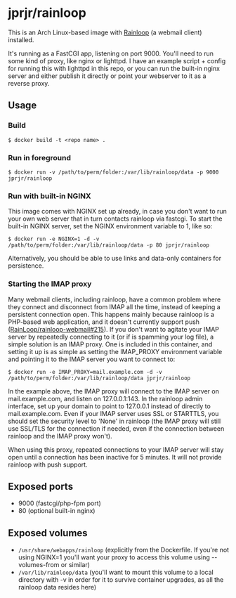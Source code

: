 # jprjr/rainloop

This is an Arch Linux-based image with [Rainloop](http://rainloop.net) (a webmail client) installed.

It's running as a FastCGI app, listening on port 9000. You'll need to run
some kind of proxy, like nginx or lighttpd. I have an example script + config
for running this with lighttpd in this repo, or you can run the built-in nginx server
and either publish it directly or point your webserver to it as a reverse proxy.


## Usage

### Build

```
$ docker build -t <repo name> .
```

### Run in foreground
```
$ docker run -v /path/to/perm/folder:/var/lib/rainloop/data -p 9000 jprjr/rainloop
```

### Run with built-in NGINX
This image comes with NGINX set up already, in case you don't want to run your own web server that in turn contacts rainloop via fastcgi. To start the built-in NGINX server, set the NGINX environment variable to 1, like so:

```
$ docker run -e NGINX=1 -d -v /path/to/perm/folder:/var/lib/rainloop/data -p 80 jprjr/rainloop
```

Alternatively, you should be able to use links and data-only containers for
persistence.

### Starting the IMAP proxy

Many webmail clients, including rainloop, have a common problem where they connect and disconnect from IMAP all the time, instead of keeping a persistent connection open. This happens mainly because rainloop is a PHP-based web application, and it doesn't currently support push ([RainLoop/rainloop-webmail#215](https://github.com/RainLoop/rainloop-webmail/issues/215)). If you don't want to agitate your IMAP server by repeatedly connecting to it (or if is spamming your log file), a simple solution is an IMAP proxy. One is included in this container, and setting it up is as simple as setting the IMAP_PROXY environment variable and pointing it to the IMAP server you want to connect to:

```
$ docker run -e IMAP_PROXY=mail.example.com -d -v /path/to/perm/folder:/var/lib/rainloop/data jprjr/rainloop
```

In the example above, the IMAP proxy will connect to the IMAP server on mail.example.com, and listen on 127.0.0.1:143. In the rainloop admin interface, set up your domain to point to 127.0.0.1 instead of directly to mail.example.com. Even if your IMAP server uses SSL or STARTTLS, you should set the security level to 'None' in rainloop (the IMAP proxy will still use SSL/TLS for the connection if needed, even if the connection between rainloop and the IMAP proxy won't).

When using this proxy, repeated connections to your IMAP server will stay open until a connection has been inactive for 5 minutes. It will not provide rainloop with push support.

### 

## Exposed ports

* 9000 (fastcgi/php-fpm port)
* 80 (optional built-in nginx)

## Exposed volumes

* `/usr/share/webapps/rainloop` (explicitly from the Dockerfile. If you're not using NGINX=1 you'll want your proxy to access this volume using --volumes-from or similar)
* `/var/lib/rainloop/data` (you'll want to mount this volume to a local directory with -v in order for it to survive container upgrades, as all the rainloop data resides here)
